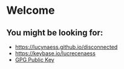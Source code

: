 # Welcome

## You might be looking for:

- https://lucynaess.github.io/disconnected
- https://keybase.io/lucrecenaess
- [GPG Public Key](pubkey.asc)
